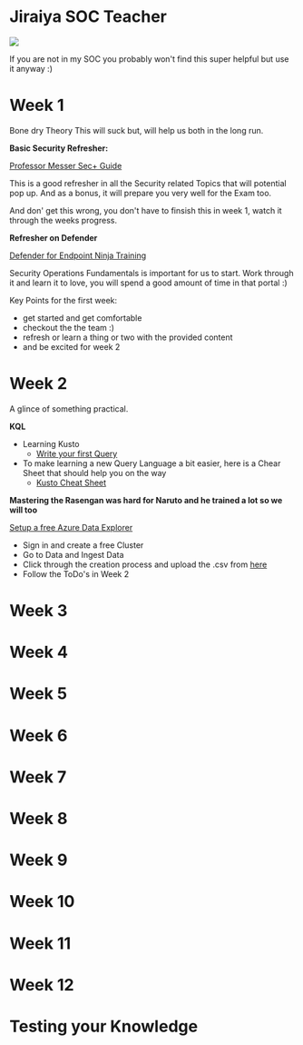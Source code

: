 #  Jiraiya SOC Teacher

<img src="https://static.wikia.nocookie.net/denaruto3/images/6/66/Jiraiya.png/revision/latest?cb=20100821231007&path-prefix=de"/>


If you are not in my SOC you probably won't find this super helpful but use it anyway :)

# Week 1
Bone dry Theory
This will suck but, will help us both in the long run.

**Basic Security Refresher:**

[Professor Messer Sec+ Guide](https://www.professormesser.com/security-plus/sy0-601/sy0-601-video/sy0-601-comptia-security-plus-course/ "Professor Messer Sec+ Guide")

This is a good refresher in all the Security related Topics that will potential pop up. And as a bonus, it will prepare you very well for the Exam too.

And don' get this wrong, you don't have to finsish this in week 1, watch it through the weeks progress. 

**Refresher on Defender**

[Defender for Endpoint Ninja Training](https://techcommunity.microsoft.com/t5/microsoft-defender-for-endpoint/become-a-microsoft-defender-for-endpoint-ninja/ba-p/1515647#_Toc45281200 "Defender for Endpoint Ninja Training")

Security Operations Fundamentals is important for us to start. Work through it and learn it to love, you will spend a good amount of time in that portal :)

Key Points for the first week:
- get started and get comfortable
- checkout the the team :)
- refresh or learn a thing or two with the provided content
- and be excited for week 2

    

# Week 2
A glince of something practical.

**KQL**

- Learning Kusto
    - [Write your first Query](https://learn.microsoft.com/en-us/training/modules/write-first-query-kusto-query-language/ "Write your first Query")
- To make learning a new Query Language a bit easier, here is a Chear Sheet that should help you on the way
    - [Kusto Cheat Sheet](https://www.mbsecure.nl/blog/2019/12/kql-cheat-sheet "Kusto Cheat Sheet")

**Mastering the Rasengan was hard for Naruto and he trained a lot so we will too**

[Setup a free Azure Data Explorer](https://aka.ms/kustofree "Setup a free Azure Data Explorer")
- Sign in and create a free Cluster
- Go to Data and Ingest Data
- Click through the creation process and upload the .csv from [here](https://github.com/y0uf0ol/Jiraiya-SOC-Teacher/blob/main/Training%20Resources/Week%202/ToDo's%20Week%202.md "here")
- Follow the ToDo's in Week 2

# Week 3

    
# Week 4
# Week 5
# Week 6
# Week 7
# Week 8
# Week 9
# Week 10
# Week 11
# Week 12
# Testing your Knowledge